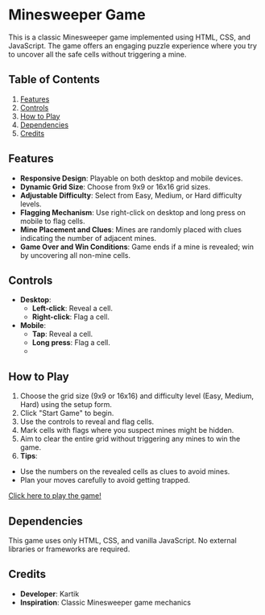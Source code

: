 # Minesweeper Game

This is a classic Minesweeper game implemented using HTML, CSS, and JavaScript. The game offers an engaging puzzle experience where you try to uncover all the safe cells without triggering a mine.

## Table of Contents

1. [Features](#features)
2. [Controls](#controls)
3. [How to Play](#how-to-play)
4. [Dependencies](#dependencies)
5. [Credits](#credits)


## Features

- **Responsive Design**: Playable on both desktop and mobile devices.
- **Dynamic Grid Size**: Choose from 9x9 or 16x16 grid sizes.
- **Adjustable Difficulty**: Select from Easy, Medium, or Hard difficulty levels.
- **Flagging Mechanism**: Use right-click on desktop and long press on mobile to flag cells.
- **Mine Placement and Clues**: Mines are randomly placed with clues indicating the number of adjacent mines.
- **Game Over and Win Conditions**: Game ends if a mine is revealed; win by uncovering all non-mine cells.

## Controls

- **Desktop**:
  - **Left-click**: Reveal a cell.
  - **Right-click**: Flag a cell.
- **Mobile**:
  - **Tap**: Reveal a cell.
  - **Long press**: Flag a cell.
  - 
## How to Play

1. Choose the grid size (9x9 or 16x16) and difficulty level (Easy, Medium, Hard) using the setup form.
2. Click "Start Game" to begin.
3. Use the controls to reveal and flag cells.
4. Mark cells with flags where you suspect mines might be hidden.
5. Aim to clear the entire grid without triggering any mines to win the game.
6.  **Tips**:
   - Use the numbers on the revealed cells as clues to avoid mines.
   - Plan your moves carefully to avoid getting trapped.

[Click here to play the game!](https://github.com/KartikSachan789/MineSweeper-2.0)


## Dependencies

This game uses only HTML, CSS, and vanilla JavaScript. No external libraries or frameworks are required.

## Credits

- **Developer**: Kartik
- **Inspiration**: Classic Minesweeper game mechanics


